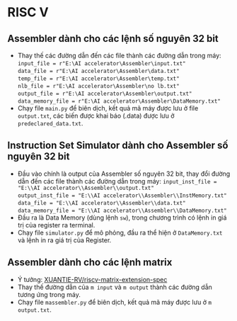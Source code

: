 # RISC V

## Assembler dành cho các lệnh số nguyên 32 bit
- Thay thế các đường dẫn đến các file thành các đường dẫn trong máy:  
`input_file = r"E:\AI accelerator\Assembler\input.txt"`  
`data_file = r"E:\AI accelerator\Assembler\data.txt"`  
`temp_file = r"E:\AI accelerator\Assembler\temp.txt"`  
`nlb_file = r"E:\AI accelerator\Assembler\no lb.txt"`  
`output_file = r"E:\AI accelerator\Assembler\output.txt"`  
`data_memory_file = r"E:\AI accelerator\Assembler\DataMemory.txt"`
- Chạy file  `main.py` để biên dịch, kết quả mã máy được lưu ở file  `output.txt`, các biến được khai báo (.data) được lưu ở  `predeclared_data.txt`.

## Instruction Set Simulator dành cho Assembler số nguyên 32 bit
- Đầu vào chính là output của Assembler số nguyên 32 bit, thay đổi đường dẫn đến các file thành các đường dẫn trong máy:
`input_inst_file = "E:\\AI accelerator\\Assembler\\output.txt"`  
`output_inst_file = "E:\\AI accelerator\\Assembler\\InstMemory.txt"`  
`data_file = "E:\\AI accelerator\\Assembler\\data.txt"`  
`data_memory_file = "E:\\AI accelerator\\Assembler\\DataMemory.txt"`  
- Đầu ra là Data Memory (dùng lệnh `sw`), trong chương trình có lệnh in giá trị của register ra terminal.
- Chạy file  `simulator.py` để mô phỏng, đầu ra thể hiện ở  `DataMemory.txt` và lệnh in ra giá trị của Register.

## Assembler dành cho các lệnh matrix
- Ý tưởng: [XUANTIE-RV/riscv-matrix-extension-spec](https://github.com/XUANTIE-RV/riscv-matrix-extension-spec.git)
- Thay thế đường dẫn của `m input` và `m output` thành các đường dẫn tương ứng trong máy.
- Chạy file  `massembler.py` để biên dịch, kết quả mã máy được lưu ở  `m output.txt`.
